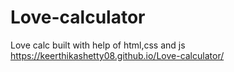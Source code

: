 # Love-calculator

Love calc built with help of html,css and js 
https://keerthikashetty08.github.io/Love-calculator/
